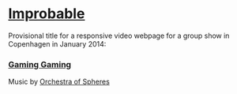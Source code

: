 # [Improbable](http://helenemartin.github.io/improbable/)

Provisional title for a responsive video webpage for a group show in Copenhagen in January 2014: 
### [Gaming Gaming](http://newshelterplan.com/project/gaminggaming/)

Music by [Orchestra of Spheres](http:http://orchestraofspheres.bandcamp.com/)


